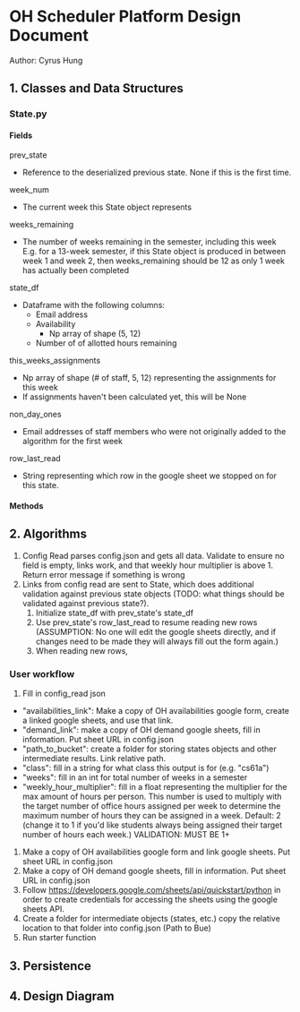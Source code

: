 # OH Scheduler Platform Design Document
Author: Cyrus Hung

## 1. Classes and Data Structures

### State.py

#### Fields
prev_state
- Reference to the deserialized previous state. None if this is the first time.

week_num
- The current week this State object represents

weeks_remaining
- The number of weeks remaining in the semester, including this week
E.g. for a 13-week semester, if this State object is produced in between week 1 and week 2, then weeks_remaining should be 12 as only 1 week has actually been completed

state_df 
- Dataframe with the following columns:
    - Email address
    - Availability
        - Np array of shape (5, 12)
    - Number of of allotted hours remaining

this_weeks_assignments
- Np array of shape (# of staff, 5, 12) representing the assignments for this week 
- If assignments haven't been calculated yet, this will be None

non_day_ones
- Email addresses of staff members who were not originally added to the algorithm for the first week

row_last_read
- String representing which row in the google sheet we stopped on for this state.
#### Methods


## 2. Algorithms

1. Config Read parses config.json and gets all data. Validate to ensure no field is empty, links work, and that weekly hour multiplier is above 1. Return error message if something is wrong
2. Links from config read are sent to State, which does additional validation against previous state objects (TODO: what things should be validated against previous state?). 
    1. Initialize state_df with prev_state's state_df
    1. Use prev_state's row_last_read to resume reading new rows (ASSUMPTION: No one will edit the google sheets directly, and if changes need to be made they will always fill out the form again.)
    1. When reading new rows, 


### User workflow
1. Fill in config_read json
- "availabilities_link": Make a copy of OH availabilities google form, create a linked google sheets, and use that link.
- "demand_link": make a copy of OH demand google sheets, fill in information. Put sheet URL in config.json
- "path_to_bucket": create a folder for storing states objects and other intermediate results. Link relative path.
- "class": fill in a string for what class this output is for (e.g. "cs61a")
- "weeks": fill in an int for total number of weeks in a semester
- "weekly_hour_multiplier": fill in a float representing the multiplier for the max amount of hours per person. This number is used to multiply with the target number of office hours assigned per week to determine the maximum number of hours they can be assigned in a week. Default: 2 (change it to 1 if you'd like students always being assigned their target number of hours each week.) VALIDATION: MUST BE 1+
1. Make a copy of OH availabilities google form and link google sheets. Put sheet URL in config.json
2. Make a copy of OH demand google sheets, fill in information. Put sheet URL in config.json
3. Follow https://developers.google.com/sheets/api/quickstart/python in order to create credentials for accessing the sheets using the google sheets API.
4. Create a folder for intermediate objects (states, etc.) copy the relative location to that folder into config.json (Path to Bue)
5. Run starter function

## 3. Persistence

## 4. Design Diagram
